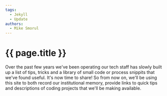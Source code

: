 ```yaml
---
tags:
  - Jekyll
  - Update
authors:
  - Mike Smorul
---
```


# {{ page.title }}

Over the past few years we've been operating our tech staff has slowly
built up a list of tips, tricks and a library of small code or process
snippits that we've found useful. It's now time to share! So from now
on, we'll be using this site to both record our institutional memory,
provide links to quick tips and descriptions of coding projects that
we'll be making available.
